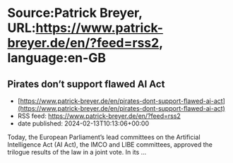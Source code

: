 # Source:Patrick Breyer, URL:https://www.patrick-breyer.de/en/?feed=rss2, language:en-GB

## Pirates don’t support flawed AI Act
 - [https://www.patrick-breyer.de/en/pirates-dont-support-flawed-ai-act](https://www.patrick-breyer.de/en/pirates-dont-support-flawed-ai-act)
 - RSS feed: https://www.patrick-breyer.de/en/?feed=rss2
 - date published: 2024-02-13T10:13:06+00:00

<p>Today, the European Parliament&#8217;s lead committees on the Artificial Intelligence Act (AI Act), the IMCO and LIBE committees, approved the trilogue results of the law in a joint vote. In its <span>…</span></p>

